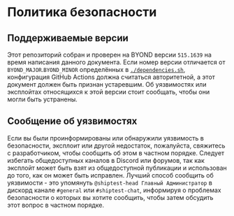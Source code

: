 # Политика безопасности

## Поддерживаемые версии

Этот репозиторий собран и проверен на BYOND версии `515.1639` на время написания данного документа. Если номер версии отличается от `BYOND_MAJOR`.`BYOND_MINOR` определённых в [`./dependencies.sh`](https://github.com/CeladonSS13/Shiptest/blob/beta-dev/dependencies.sh), конфигурация GitHub Actions должна считаться авторитетной, а этот документ должен быть признан устаревшим. Об уязвимостях или эксплойтах относящихся к этой версии стоит сообщать, чтобы они могли быть устранены.

## Сообщение об уязвимостях

Если вы были проинформированы или обнаружили уязвимость в безопасности, эксплоит или другой недостаток, пожалуйста, свяжитесь с разработчиком, чтобы сообщить об этом в частном порядке. Следует избегать общедоступных каналов в Discord или форумов, так как эксплойт может быть взят из общедоступной публикации и использован до того, как он может быть исправлен. Лучший способ сообщить об уязвимости - это упомянуть `@shiptest-head Главный Администратор` в дискорд канале `#general` или `#shiptest-chat`, информируя о проблемах безопасности о которых вы хотите сообщить, чтобы затем обсудить этот вопрос в частном порядке.

